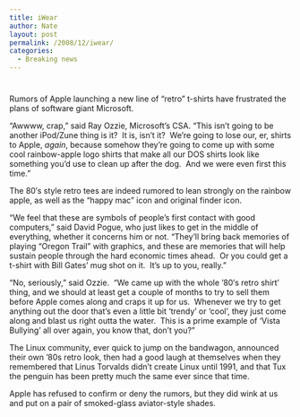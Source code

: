 ```yaml
---
title: iWear
author: Nate
layout: post
permalink: /2008/12/iwear/
categories:
  - Breaking news
---
```

# 

Rumors of Apple launching a new line of “retro” t-shirts have frustrated the plans of software giant Microsoft.

“Awwww, crap,” said Ray Ozzie, Microsoft’s CSA. “This isn’t going to be another iPod/Zune thing is it?  It is, isn’t it?  We’re going to lose our, er, shirts to Apple, *again*, because somehow they’re going to come up with some cool rainbow-apple logo shirts that make all our DOS shirts look like something you’d use to clean up after the dog.  And we were even first this time.”

The 80′s style retro tees are indeed rumored to lean strongly on the rainbow apple, as well as the “happy mac” icon and original finder icon.

“We feel that these are symbols of people’s first contact with good computers,” said David Pogue, who just likes to get in the middle of everything, whether it concerns him or not. “They’ll bring back memories of playing “Oregon Trail” with graphics, and these are memories that will help sustain people through the hard economic times ahead.  Or you could get a t-shirt with Bill Gates’ mug shot on it.  It’s up to you, really.”

“No, seriously,” said Ozzie.  “We came up with the whole ’80′s retro shirt’ thing, and we should at least get a couple of months to try to sell them before Apple comes along and craps it up for us.  Whenever we try to get anything out the door that’s even a little bit ‘trendy’ or ‘cool’, they just come along and blast us right outta the water.  This is a prime example of ‘Vista Bullying’ all over again, you know that, don’t you?”

The Linux community, ever quick to jump on the bandwagon, announced their own ’80s retro look, then had a good laugh at themselves when they remembered that Linus Torvalds didn’t create Linux until 1991, and that Tux the penguin has been pretty much the same ever since that time.

Apple has refused to confirm or deny the rumors, but they did wink at us and put on a pair of smoked-glass aviator-style shades.